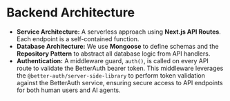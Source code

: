 # Backend Architecture

*   **Service Architecture:** A serverless approach using **Next.js API Routes**. Each endpoint is a self-contained function.
*   **Database Architecture:** We use **Mongoose** to define schemas and the **Repository Pattern** to abstract all database logic from API handlers.
*   **Authentication:** A middleware guard, `auth()`, is called on every API route to validate the BetterAuth bearer token. This middleware leverages the `@better-auth/server-side-library` to perform token validation against the BetterAuth service, ensuring secure access to API endpoints for both human users and AI agents.
